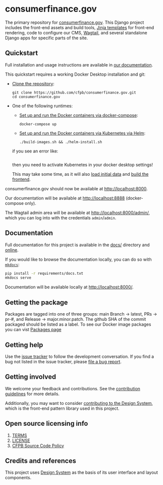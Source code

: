 # consumerfinance.gov

The primary repository for [consumerfinance.gov](https://www.consumerfinance.gov/).
This Django project includes the front-end assets and build tools,
[Jinja templates](https://jinja.palletsprojects.com/) for front-end rendering,
code to configure our CMS, [Wagtail](https://wagtail.io/),
and several standalone Django apps for specific parts of the site.

## Quickstart

Full installation and usage instructions are available in
[our documentation](https://cfpb.github.io/consumerfinance.gov).

This quickstart requires a working Docker Desktop installation and git:

- [Clone the repository](https://cfpb.github.io/consumerfinance.gov/installation/#clone-the-repository):

    ```shell
    git clone https://github.com/cfpb/consumerfinance.gov.git
    cd consumerfinance.gov
    ```
- One of the following runtimes:
  - [Set up and run the Docker containers via docker-compose](https://cfpb.github.io/consumerfinance.gov/installation/#set-up-and-run-the-docker-containers):

      ```shell
      docker-compose up
      ```
  - [Set up and run the Docker containers via Kubernetes via Helm](https://cfpb.github.io/consumerfinance.gov/installation/#set-up-and-run-the-docker-containers):

      ```shell
      ./build-images.sh && ./helm-install.sh
      ```

  if you see an error like:
  ``` Error: Kubernetes cluster unreachable: Get "http://localhost:8080/version": dial tcp [::1]:8080: connect: connection refused
  ```
  then you need to activate Kubernetes in your docker desktop settings!

  This may take some time, as it will also
  [load initial data](https://cfpb.github.io/consumerfinance.gov/installation/#load-initial-data)
  and
  [build the frontend](https://cfpb.github.io/consumerfinance.gov/installation/#build-the-frontend).

consumerfinance.gov should now be available at <http://localhost:8000>.

Our documentation will be available at <http://localhost:8888> (docker-compose only).

The Wagtail admin area will be available at <http://localhost:8000/admin/>,
which you can log into with the credentials `admin`/`admin`.

## Documentation

Full documentation for this project is available in the [docs/](docs/) directory
and [online](https://cfpb.github.io/consumerfinance.gov/).

If you would like to browse the documentation locally, you can do so
with [`mkdocs`](https://www.mkdocs.org/):

```sh
pip install -r requirements/docs.txt
mkdocs serve
```

Documentation will be available locally at
[http://localhost:8000/](http://localhost:8000/).


## Getting the package
Packages are tagged into one of three groups: main Branch -> latest, PRs -> pr-#, and Release -> major.minor.patch. The github SHA of the commit packaged should be listed as a label.
To see our Docker image packages you can vist [Packages page](https://github.com/cfpb/consumerfinance.gov/pkgs/container/consumerfinance.gov)

## Getting help

Use the [issue tracker](https://github.com/cfpb/consumerfinance.gov/issues)
to follow the development conversation.
If you find a bug not listed in the issue tracker,
please [file a bug report](https://github.com/cfpb/consumerfinance.gov/issues/new).


## Getting involved

We welcome your feedback and contributions.
See the [contribution guidelines](CONTRIBUTING.md) for more details.

Additionally, you may want to consider
[contributing to the Design System](https://cfpb.github.io/design-system/#help-us-make-improvements),
which is the front-end pattern library used in this project.


## Open source licensing info

1. [TERMS](TERMS.md)
2. [LICENSE](LICENSE)
3. [CFPB Source Code Policy](https://github.com/cfpb/source-code-policy/)


## Credits and references

This project uses [Design System](https://github.com/cfpb/design-system)
as the basis of its user interface and layout components.
